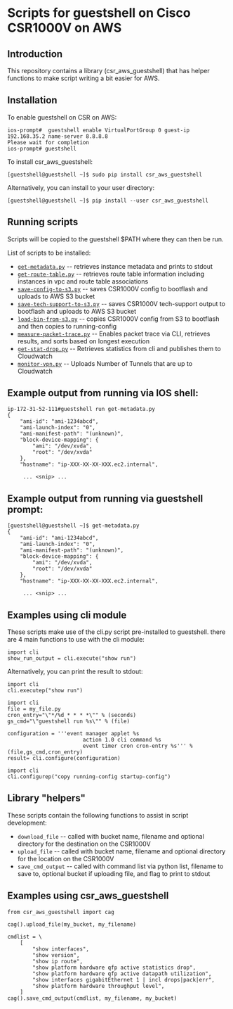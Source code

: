 # Scripts for guestshell on Cisco CSR1000V on AWS

## Introduction

This repository contains a library (csr_aws_guestshell) that has helper functions to make script writing a bit easier for AWS.

## Installation 

To enable guestshell on CSR on AWS:
```
ios-prompt#  guestshell enable VirtualPortGroup 0 guest-ip 192.168.35.2 name-server 8.8.8.8
Please wait for completion
ios-prompt# guestshell

```

To install csr_aws_guestshell:

```
[guestshell@guestshell ~]$ sudo pip install csr_aws_guestshell
```
Alternatively, you can install to your user directory:
```
[guestshell@guestshell ~]$ pip install --user csr_aws_guestshell
```

## Running scripts 

Scripts will be copied to the guestshell $PATH where they can then be run.  

List of scripts to be installed:
* [```get-metadata.py```](bin/get-metadata.py) -- retrieves instance metadata and prints to stdout
* [```get-route-table.py```](bin/get-route-table.py) -- retrieves route table information including instances in vpc and route table associations
* [```save-config-to-s3.py```](bin/save-config-to-s3.py) -- saves CSR1000V config to bootflash and uploads to AWS S3 bucket
* [```save-tech-support-to-s3.py```](bin/save-tech-support-to-s3.py) -- saves CSR1000V tech-support output to bootflash and uploads to AWS S3 bucket
* [```load-bin-from-s3.py```](bin/load-bin-from-s3.py) -- copies CSR1000V config from S3 to bootflash and then copies to running-config
* [```measure-packet-trace.py```](bin/measure-packet-trace.py) -- Enables packet trace via CLI, retrieves results, and sorts based on longest execution
* [```get-stat-drop.py```](bin/get-stat-drop.py) -- Retrieves statistics from cli and publishes them to Cloudwatch
* [```monitor-vpn.py```](bin/monitor-vpn.py) -- Uploads Number of Tunnels that are up to Cloudwatch

## Example output from running via IOS shell:

```
ip-172-31-52-111#guestshell run get-metadata.py
{
    "ami-id": "ami-1234abcd", 
    "ami-launch-index": "0", 
    "ami-manifest-path": "(unknown)", 
    "block-device-mapping": {
        "ami": "/dev/xvda", 
        "root": "/dev/xvda"
    }, 
    "hostname": "ip-XXX-XX-XX-XXX.ec2.internal", 

     ... <snip> ...

```

## Example output from running via guestshell prompt:

```
[guestshell@guestshell ~]$ get-metadata.py
{
    "ami-id": "ami-1234abcd", 
    "ami-launch-index": "0", 
    "ami-manifest-path": "(unknown)", 
    "block-device-mapping": {
        "ami": "/dev/xvda", 
        "root": "/dev/xvda"
    }, 
    "hostname": "ip-XXX-XX-XX-XXX.ec2.internal", 

     ... <snip> ...
```

## Examples using cli module

These scripts make use of the cli.py script pre-installed to guestshell.  there are 4 main functions to use with the cli module:

```
import cli
show_run_output = cli.execute("show run")
```

Alternatively, you can print the result to stdout:
```
import cli
cli.executep("show run")
```

```
import cli
file = my_file.py
cron_entry="\"*/%d * * * *\"" % (seconds)
gs_cmd="\"guestshell run %s\"" % (file)

configuration = '''event manager applet %s
                        action 1.0 cli command %s
                        event timer cron cron-entry %s''' % (file,gs_cmd,cron_entry)
result= cli.configure(configuration)
```


```
import cli
cli.configurep("copy running-config startup-config")
```

## Library "helpers"

These scripts contain the following functions to assist in script development:

* ```download_file``` -- called with bucket name, filename and optional directory for the destination on the CSR1000V
* ```upload_file``` -- called with bucket name, filename and optional directory for the location on the CSR1000V
* ```save_cmd_output``` -- called with command list via python list, filename to save to, optional bucket if uploading file, and flag to print to stdout

## Examples using csr_aws_guestshell

```
from csr_aws_guestshell import cag

cag().upload_file(my_bucket, my_filename)

cmdlist = \
    [
        "show interfaces",
        "show version",
        "show ip route",
        "show platform hardware qfp active statistics drop",
        "show platform hardware qfp active datapath utilization",
        "show interfaces gigabitEthernet 1 | incl drops|pack|err",
        "show platform hardware throughput level",
    ]
cag().save_cmd_output(cmdlist, my_filename, my_bucket)
```
